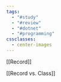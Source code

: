 ```yaml
---
tags:
  - "#study"
  - "#review"
  - "#dotnet"
  - "#programming"
cssclasses:
  - center-images
---
```


[[Record]]

[[Record vs. Class]]

